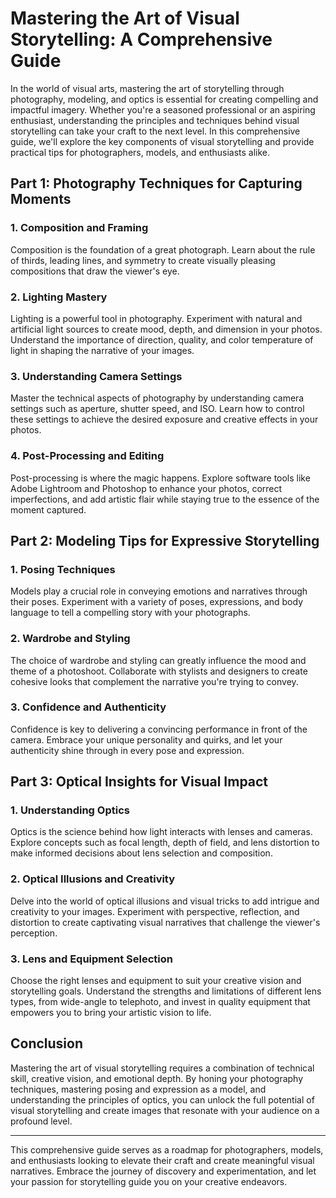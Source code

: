 # Mastering the Art of Visual Storytelling: A Comprehensive Guide

In the world of visual arts, mastering the art of storytelling through photography, modeling, and optics is essential for creating compelling and impactful imagery. Whether you're a seasoned professional or an aspiring enthusiast, understanding the principles and techniques behind visual storytelling can take your craft to the next level. In this comprehensive guide, we'll explore the key components of visual storytelling and provide practical tips for photographers, models, and enthusiasts alike.

## Part 1: Photography Techniques for Capturing Moments

### 1. Composition and Framing
Composition is the foundation of a great photograph. Learn about the rule of thirds, leading lines, and symmetry to create visually pleasing compositions that draw the viewer's eye.

### 2. Lighting Mastery
Lighting is a powerful tool in photography. Experiment with natural and artificial light sources to create mood, depth, and dimension in your photos. Understand the importance of direction, quality, and color temperature of light in shaping the narrative of your images.

### 3. Understanding Camera Settings
Master the technical aspects of photography by understanding camera settings such as aperture, shutter speed, and ISO. Learn how to control these settings to achieve the desired exposure and creative effects in your photos.

### 4. Post-Processing and Editing
Post-processing is where the magic happens. Explore software tools like Adobe Lightroom and Photoshop to enhance your photos, correct imperfections, and add artistic flair while staying true to the essence of the moment captured.

## Part 2: Modeling Tips for Expressive Storytelling

### 1. Posing Techniques
Models play a crucial role in conveying emotions and narratives through their poses. Experiment with a variety of poses, expressions, and body language to tell a compelling story with your photographs.

### 2. Wardrobe and Styling
The choice of wardrobe and styling can greatly influence the mood and theme of a photoshoot. Collaborate with stylists and designers to create cohesive looks that complement the narrative you're trying to convey.

### 3. Confidence and Authenticity
Confidence is key to delivering a convincing performance in front of the camera. Embrace your unique personality and quirks, and let your authenticity shine through in every pose and expression.

## Part 3: Optical Insights for Visual Impact

### 1. Understanding Optics
Optics is the science behind how light interacts with lenses and cameras. Explore concepts such as focal length, depth of field, and lens distortion to make informed decisions about lens selection and composition.

### 2. Optical Illusions and Creativity
Delve into the world of optical illusions and visual tricks to add intrigue and creativity to your images. Experiment with perspective, reflection, and distortion to create captivating visual narratives that challenge the viewer's perception.

### 3. Lens and Equipment Selection
Choose the right lenses and equipment to suit your creative vision and storytelling goals. Understand the strengths and limitations of different lens types, from wide-angle to telephoto, and invest in quality equipment that empowers you to bring your artistic vision to life.

## Conclusion

Mastering the art of visual storytelling requires a combination of technical skill, creative vision, and emotional depth. By honing your photography techniques, mastering posing and expression as a model, and understanding the principles of optics, you can unlock the full potential of visual storytelling and create images that resonate with your audience on a profound level.

---

This comprehensive guide serves as a roadmap for photographers, models, and enthusiasts looking to elevate their craft and create meaningful visual narratives. Embrace the journey of discovery and experimentation, and let your passion for storytelling guide you on your creative endeavors.
